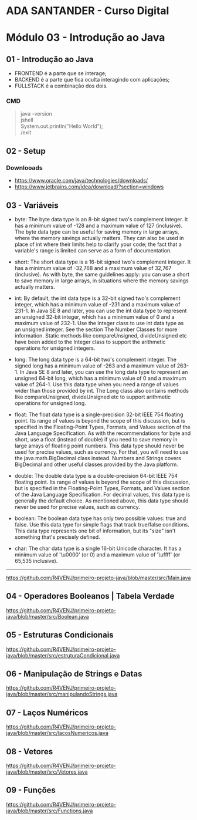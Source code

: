 # ADA SANTANDER - Curso Digital
# Módulo 03 - Introdução ao Java

## 01 - Introdução ao Java
* FRONTEND é a parte que se interage;
* BACKEND é a parte que fica oculta interagindo com aplicações;
* FULLSTACK é a combinação dos dois.

### CMD
> java -version <br />
> jshell <br />
> System.out.println("Hello World"); <br />
> /exit

## 02 - Setup

### Downlooads
* https://www.oracle.com/java/technologies/downloads/
* https://www.jetbrains.com/idea/download/?section=windows
  
## 03 - Variáveis

* byte: The byte data type is an 8-bit signed two's complement integer. It has a minimum value of -128 and a maximum value of 127 (inclusive). The byte data type can be useful for saving memory in large arrays, where the memory savings actually matters. They can also be used in place of int where their limits help to clarify your code; the fact that a variable's range is limited can serve as a form of documentation.

* short: The short data type is a 16-bit signed two's complement integer. It has a minimum value of -32,768 and a maximum value of 32,767 (inclusive). As with byte, the same guidelines apply: you can use a short to save memory in large arrays, in situations where the memory savings actually matters.

* int: By default, the int data type is a 32-bit signed two's complement integer, which has a minimum value of -231 and a maximum value of 231-1. In Java SE 8 and later, you can use the int data type to represent an unsigned 32-bit integer, which has a minimum value of 0 and a maximum value of 232-1. Use the Integer class to use int data type as an unsigned integer. See the section The Number Classes for more information. Static methods like compareUnsigned, divideUnsigned etc have been added to the Integer class to support the arithmetic operations for unsigned integers.

* long: The long data type is a 64-bit two's complement integer. The signed long has a minimum value of -263 and a maximum value of 263-1. In Java SE 8 and later, you can use the long data type to represent an unsigned 64-bit long, which has a minimum value of 0 and a maximum value of 264-1. Use this data type when you need a range of values wider than those provided by int. The Long class also contains methods like compareUnsigned, divideUnsigned etc to support arithmetic operations for unsigned long.

* float: The float data type is a single-precision 32-bit IEEE 754 floating point. Its range of values is beyond the scope of this discussion, but is specified in the Floating-Point Types, Formats, and Values section of the Java Language Specification. As with the recommendations for byte and short, use a float (instead of double) if you need to save memory in large arrays of floating point numbers. This data type should never be used for precise values, such as currency. For that, you will need to use the java.math.BigDecimal class instead. Numbers and Strings covers BigDecimal and other useful classes provided by the Java platform.

* double: The double data type is a double-precision 64-bit IEEE 754 floating point. Its range of values is beyond the scope of this discussion, but is specified in the Floating-Point Types, Formats, and Values section of the Java Language Specification. For decimal values, this data type is generally the default choice. As mentioned above, this data type should never be used for precise values, such as currency.

* boolean: The boolean data type has only two possible values: true and false. Use this data type for simple flags that track true/false conditions. This data type represents one bit of information, but its "size" isn't something that's precisely defined.

* char: The char data type is a single 16-bit Unicode character. It has a minimum value of '\u0000' (or 0) and a maximum value of '\uffff' (or 65,535 inclusive).

---
https://github.com/R4VENJ/primeiro-projeto-java/blob/master/src/Main.java

## 04 - Operadores Booleanos | Tabela Verdade
https://github.com/R4VENJ/primeiro-projeto-java/blob/master/src/Boolean.java

## 05 - Estruturas Condicionais
https://github.com/R4VENJ/primeiro-projeto-java/blob/master/src/estruturaCondicional.java

## 06 - Manipulação de Strings e Datas
https://github.com/R4VENJ/primeiro-projeto-java/blob/master/src/manipulandoStrings.java

## 07 - Laços Numéricos
https://github.com/R4VENJ/primeiro-projeto-java/blob/master/src/lacosNumericos.java

## 08 - Vetores
https://github.com/R4VENJ/primeiro-projeto-java/blob/master/src/Vetores.java

## 09 - Funções
https://github.com/R4VENJ/primeiro-projeto-java/blob/master/src/Functions.java
